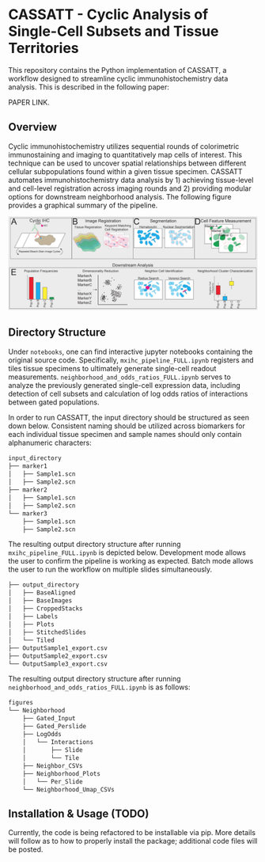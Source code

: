 # CASSATT - Cyclic Analysis of Single-Cell Subsets and Tissue Territories

This repository contains the Python implementation of CASSATT, a workflow designed to streamline cyclic immunohistochemistry data analysis. This is described in the following paper: 

PAPER LINK.

## Overview

Cyclic immunohistochemistry utilizes sequential rounds of colorimetric immunostaining and imaging to quantitatively map cells of interest. This technique can be used to uncover spatial relationships between different cellular subpopulations found within a given tissue specimen. CASSATT automates immunohistochemistry data analysis by 1) achieving tissue-level and cell-level registration across imaging rounds and 2) providing modular options for downstream neighborhood analysis. The following figure provides a graphical summary of the pipeline.

![pipeline_overview](images/pipeline_overview.png)

## Directory Structure

Under `notebooks`, one can find interactive jupyter notebooks containing the original source code. Specifically, `mxihc_pipeline_FULL.ipynb` registers and tiles tissue specimens to ultimately generate single-cell readout measurements. `neighborhood_and_odds_ratios_FULL.ipynb` serves to analyze the previously generated single-cell expression data, including detection of cell subsets and calculation of log odds ratios of interactions between gated populations. 

In order to run CASSATT, the input directory should be structured as seen down below. Consistent naming should be utilized across biomarkers for each individual tissue specimen and sample names should only contain alphanumeric characters:

```
input_directory
├── marker1
│   ├── Sample1.scn
│   ├── Sample2.scn
├── marker2
│   ├── Sample1.scn
│   ├── Sample2.scn
└── marker3
    ├── Sample1.scn
    ├── Sample2.scn
```

The resulting output directory structure after running `mxihc_pipeline_FULL.ipynb` is depicted below. Development mode allows the user to confirm the pipeline is working as expected. Batch mode allows the user to run the workflow on multiple slides simultaneously.

```
├── output_directory
│   ├── BaseAligned
│   ├── BaseImages
│   ├── CroppedStacks
│   ├── Labels
│   ├── Plots
│   ├── StitchedSlides
│   └── Tiled
├── OutputSample1_export.csv
├── OutputSample2_export.csv
└── OutputSample3_export.csv
```

The resulting output directory structure after running `neighborhood_and_odds_ratios_FULL.ipynb` is as follows:

```
figures
└── Neighborhood
    ├── Gated_Input
    ├── Gated_Perslide
    ├── LogOdds
    │   └── Interactions
    │       ├── Slide
    │       └── Tile
    ├── Neighbor_CSVs
    ├── Neighborhood_Plots
    │   └── Per_Slide
    └── Neighborhood_Umap_CSVs
```


## Installation & Usage (TODO)

Currently, the code is being refactored to be installable via pip. More details will follow as to how to properly install the package; additional code files will be posted.
